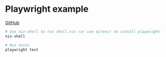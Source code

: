 # Playwright example

[GitHub](https://github.com/pbek/playwright-example)

```bash
# Use nix-shell to run shell.nix (or use direnv) to install playwright-test
nix-shell

# Run tests
playwright test
```
